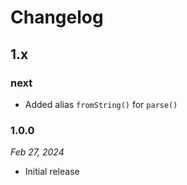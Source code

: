 # Changelog

## 1.x

### next

* Added alias ``fromString()`` for ``parse()``

### 1.0.0

*Feb 27, 2024*

* Initial release
